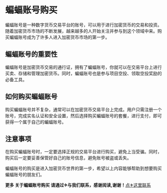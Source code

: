 # 蝙蝠账号购买

蝙蝠账号是一种数字货币交易平台的账号，可以用于进行加密货币的交易和投资。随着加密货币市场的不断发展，越来越多的人开始关注并参与到这个领域中来。购买蝙蝠账号成为了许多人进入加密货币市场的第一步。

## 蝙蝠账号的重要性

蝙蝠账号是加密货币交易的通行证，拥有了蝙蝠账号，你就可以在交易平台上进行买卖、存储和管理加密货币。同时，蝙蝠账号也是参与项目空投、领取空投奖励的必备工具。

## 如何购买蝙蝠账号

购买蝙蝠账号并不复杂，通常可以在加密货币交易平台上完成。用户只需注册一个账号，完成实名认证和安全设置，然后选择购买蝙蝠账号的套餐，进行支付，即可获得一个属于自己的蝙蝠账号。

## 注意事项

在购买蝙蝠账号时，一定要选择正规的交易平台进行购买，避免上当受骗。同时，购买后一定要妥善保管好自己的账号信息，避免账号被盗或丢失。

蝙蝠账号的购买是进入加密货币世界的第一步，希望以上内容能够帮助到想要购买蝙蝠账号的朋友们。

**更多 关于蝙蝠账号购买 请通过✈与我们联系，感谢阅读,谢谢！**[点✈这里联系](https://sms.k02.cc)